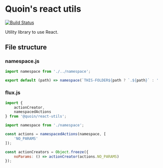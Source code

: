 # Quoin's react utils

[![Build Status](https://travis-ci.com/Quoin/react-utils.svg?branch=master)](https://travis-ci.com/Quoin/react-utils)

Utility library to use React.


## File structure


### namespace.js

```javascript
import namespace from './../namespace';

export default (path) => namespace(`THIS-FOLDER${path ? `.${path}` : ''}`);
```


### flux.js

```javascript
import {
    actionCreator,
    namespacedActions
} from '@quoin/react-utils';

import namespace from './namespace';

const actions = namespacedActions(namespace, [
    'NO_PARAMS'
]);

const actionCreators = Object.freeze({
    noParams: () => actionCreator(actions.NO_PARAMS)
});
```
